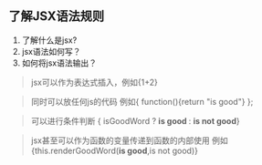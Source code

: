 ## 了解JSX语法规则

1. 了解什么是jsx?
2. jsx语法如何写？
3. 如何将jsx语法输出？

> jsx可以作为表达式插入，例如{1+2}

> 同时可以放任何js的代码 例如{ function(){return "is good"} };

> 可以进行条件判断 { isGoodWord ? <strong>is good </strong> : <strong>is not good</strong>}

> jsx甚至可以作为函数的变量传递到函数的内部使用 例如{this.renderGoodWord(<strong>is good</strong>,<span>is not good</span>)}


